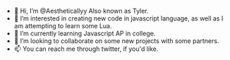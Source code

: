 - 👋 Hi, I’m @Aestheticallyy Also known as Tyler.
- 👀 I’m interested in creating new code in javascript language, as well as I am attempting to learn some Lua.
- 🌱 I’m currently learning Javascript AP in college.
- 💞️ I’m looking to collaborate on some new projects with some partners.
- 📫 You can reach me through twitter, if you'd like.

